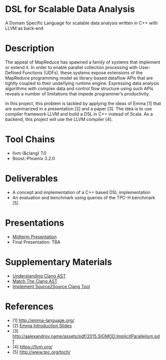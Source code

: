 # DSL for Scalable Data Analysis
A Domain Specific Language for scalable data analysis written in C++ with LLVM as back-end 

# Description
The appeal of MapReduce has spawned a family of systems that implement or extend it. In order to enable parallel collection processing with User-Defined Functions (UDFs), these systems expose extensions of the MapReduce programming model as library-based dataflow APIs that are tightly coupled to their underlying runtime engine. Expressing data analysis algorithms with complex data and control flow structure using such APIs reveals a number of limitations that impede programmer’s productivity.

In this project, this problem is tackled by applying the ideas of Emma [1] that are summarized in a presentation [2] and a paper [3]. The idea is to use compiler framework LLVM and build a DSL in C++ instead of Scala. As a backend, this project will use the LLVM compiler [4].

# Tool Chains
* llvm (&clang) 7.0
* Boost::Phoenix 3.2.0

# Deliverables
* A concept and implementation of a C++ based DSL implementation
* An evaluation and benchmark using queries of the TPC-H benchmark [5]

# Presentations
* [Midterm Presentation](https://docs.google.com/presentation/d/1qKCc-usSp4yyKjJsFRIqfw5l5ffWULwigyTIkNzoBO8/edit?usp=sharing)
* Final Presentation: TBA

# Supplementary Materials 
* [Understanding Clang AST](https://jonasdevlieghere.com/understanding-the-clang-ast/)
* [Match The Clang AST](https://clang.llvm.org/docs/LibASTMatchers.html)
* [Implement Source2Source Clang Tool](http://www.voidcn.com/article/p-tpecfzhv-os.html)


# References
* [1] http://emma-language.org/
* [2] [Emma Introduction Slides](https://docs.google.com/presentation/d/1IM6VhGGg--dx5dEnCJtWkD0JXCl9Sw-wzTgr3Cj6uig/edit#slide=id.g1e346bc9de_0_6)
* [3] http://aalexandrov.name/assets/pdf/2015.SIGMOD.ImplicitParallelism.pdf
* [4] https://llvm.org/
* [5] http://www.tpc.org/tpch/
